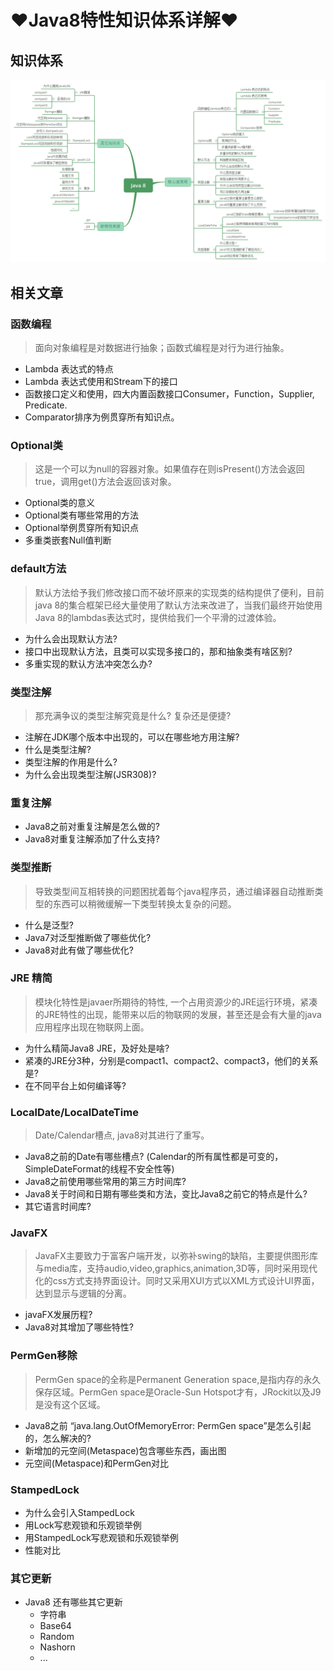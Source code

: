 # ♥Java8特性知识体系详解♥

## 知识体系

![java8-overview](Images/java8-overview.png)

## 相关文章

### 函数编程

> 面向对象编程是对数据进行抽象；函数式编程是对行为进行抽象。

- Lambda 表达式的特点
- Lambda 表达式使用和Stream下的接口
- 函数接口定义和使用，四大内置函数接口Consumer，Function，Supplier, Predicate.
- Comparator排序为例贯穿所有知识点。

### Optional类

> 这是一个可以为null的容器对象。如果值存在则isPresent()方法会返回true，调用get()方法会返回该对象。

- Optional类的意义
- Optional类有哪些常用的方法
- Optional举例贯穿所有知识点
- 多重类嵌套Null值判断

### default方法

> 默认方法给予我们修改接口而不破坏原来的实现类的结构提供了便利，目前java 8的集合框架已经大量使用了默认方法来改进了，当我们最终开始使用Java 8的lambdas表达式时，提供给我们一个平滑的过渡体验。

- 为什么会出现默认方法?
- 接口中出现默认方法，且类可以实现多接口的，那和抽象类有啥区别?
- 多重实现的默认方法冲突怎么办?

### 类型注解

> 那充满争议的类型注解究竟是什么? 复杂还是便捷?

- 注解在JDK哪个版本中出现的，可以在哪些地方用注解?
- 什么是类型注解?
- 类型注解的作用是什么?
- 为什么会出现类型注解(JSR308)?

### 重复注解

- Java8之前对重复注解是怎么做的?
- Java8对重复注解添加了什么支持?

### 类型推断

> 导致类型间互相转换的问题困扰着每个java程序员，通过编译器自动推断类型的东西可以稍微缓解一下类型转换太复杂的问题。

- 什么是泛型?
- Java7对泛型推断做了哪些优化?
- Java8对此有做了哪些优化?

### JRE 精简

> 模块化特性是javaer所期待的特性, 一个占用资源少的JRE运行环境，紧凑的JRE特性的出现，能带来以后的物联网的发展，甚至还是会有大量的java应用程序出现在物联网上面。

- 为什么精简Java8 JRE，及好处是啥?
- 紧凑的JRE分3种，分别是compact1、compact2、compact3，他们的关系是?
- 在不同平台上如何编译等?

### LocalDate/LocalDateTime

> Date/Calendar槽点, java8对其进行了重写。

- Java8之前的Date有哪些槽点? (Calendar的所有属性都是可变的，SimpleDateFormat的线程不安全性等)
- Java8之前使用哪些常用的第三方时间库?
- Java8关于时间和日期有哪些类和方法，变比Java8之前它的特点是什么?
- 其它语言时间库?

### JavaFX

> JavaFX主要致力于富客户端开发，以弥补swing的缺陷，主要提供图形库与media库，支持audio,video,graphics,animation,3D等，同时采用现代化的css方式支持界面设计。同时又采用XUI方式以XML方式设计UI界面，达到显示与逻辑的分离。

- javaFX发展历程?
- Java8对其增加了哪些特性?

### PermGen移除

> PermGen space的全称是Permanent Generation space,是指内存的永久保存区域。PermGen space是Oracle-Sun Hotspot才有，JRockit以及J9是没有这个区域。

- Java8之前 “java.lang.OutOfMemoryError: PermGen space”是怎么引起的，怎么解决的?
- 新增加的元空间(Metaspace)包含哪些东西，画出图
- 元空间(Metaspace)和PermGen对比

### StampedLock

- 为什么会引入StampedLock
- 用Lock写悲观锁和乐观锁举例
- 用StampedLock写悲观锁和乐观锁举例
- 性能对比

### 其它更新

- Java8 还有哪些其它更新
  - 字符串
  - Base64
  - Random
  - Nashorn
  - ...